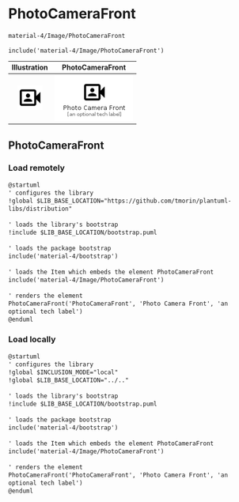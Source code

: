 # PhotoCameraFront


```text
material-4/Image/PhotoCameraFront
```

```text
include('material-4/Image/PhotoCameraFront')
```



| Illustration | PhotoCameraFront |
| :---: | :---: |
| ![illustration for Illustration](../../material-4/Image/PhotoCameraFront.png) | ![illustration for PhotoCameraFront](../../material-4/Image/PhotoCameraFront.Local.png) |




## PhotoCameraFront

### Load remotely
```plantuml
@startuml
' configures the library
!global $LIB_BASE_LOCATION="https://github.com/tmorin/plantuml-libs/distribution"

' loads the library's bootstrap
!include $LIB_BASE_LOCATION/bootstrap.puml

' loads the package bootstrap
include('material-4/bootstrap')

' loads the Item which embeds the element PhotoCameraFront
include('material-4/Image/PhotoCameraFront')

' renders the element
PhotoCameraFront('PhotoCameraFront', 'Photo Camera Front', 'an optional tech label')
@enduml
```

### Load locally
```plantuml
@startuml
' configures the library
!global $INCLUSION_MODE="local"
!global $LIB_BASE_LOCATION="../.."

' loads the library's bootstrap
!include $LIB_BASE_LOCATION/bootstrap.puml

' loads the package bootstrap
include('material-4/bootstrap')

' loads the Item which embeds the element PhotoCameraFront
include('material-4/Image/PhotoCameraFront')

' renders the element
PhotoCameraFront('PhotoCameraFront', 'Photo Camera Front', 'an optional tech label')
@enduml
```

